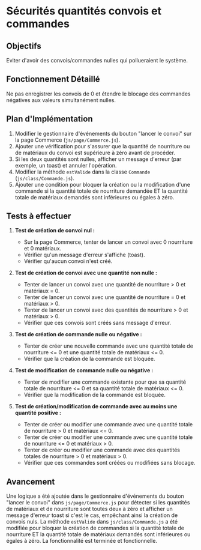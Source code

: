 # Sécurités quantités convois et commandes

## Objectifs
Eviter d'avoir des convois/commandes nulles qui pollueraient le système.

## Fonctionnement Détaillé
Ne pas enregistrer les convois de 0 et étendre le blocage des commandes négatives aux valeurs simultanément nulles.

## Plan d'Implémentation
1.  Modifier le gestionnaire d'événements du bouton "lancer le convoi" sur la page Commerce (`js/page/Commerce.js`).
2.  Ajouter une vérification pour s'assurer que la quantité de nourriture ou de matériaux du convoi est supérieure à zéro avant de procéder.
3.  Si les deux quantités sont nulles, afficher un message d'erreur (par exemple, un toast) et annuler l'opération.
4.  Modifier la méthode `estValide` dans la classe `Commande` (`js/class/Commande.js`).
5.  Ajouter une condition pour bloquer la création ou la modification d'une commande si la quantité totale de nourriture demandée ET la quantité totale de matériaux demandés sont inférieures ou égales à zéro.

## Tests à effectuer
1.  **Test de création de convoi nul :**
    *   Sur la page Commerce, tenter de lancer un convoi avec 0 nourriture et 0 matériaux.
    *   Vérifier qu'un message d'erreur s'affiche (toast).
    *   Vérifier qu'aucun convoi n'est créé.

2.  **Test de création de convoi avec une quantité non nulle :**
    *   Tenter de lancer un convoi avec une quantité de nourriture > 0 et matériaux = 0.
    *   Tenter de lancer un convoi avec une quantité de nourriture = 0 et matériaux > 0.
    *   Tenter de lancer un convoi avec des quantités de nourriture > 0 et matériaux > 0.
    *   Vérifier que ces convois sont créés sans message d'erreur.

3.  **Test de création de commande nulle ou négative :**
    *   Tenter de créer une nouvelle commande avec une quantité totale de nourriture <= 0 et une quantité totale de matériaux <= 0.
    *   Vérifier que la création de la commande est bloquée.

4.  **Test de modification de commande nulle ou négative :**
    *   Tenter de modifier une commande existante pour que sa quantité totale de nourriture <= 0 et sa quantité totale de matériaux <= 0.
    *   Vérifier que la modification de la commande est bloquée.

5.  **Test de création/modification de commande avec au moins une quantité positive :**
    *   Tenter de créer ou modifier une commande avec une quantité totale de nourriture > 0 et matériaux <= 0.
    *   Tenter de créer ou modifier une commande avec une quantité totale de nourriture <= 0 et matériaux > 0.
    *   Tenter de créer ou modifier une commande avec des quantités totales de nourriture > 0 et matériaux > 0.
    *   Vérifier que ces commandes sont créées ou modifiées sans blocage.

## Avancement
Une logique a été ajoutée dans le gestionnaire d'événements du bouton "lancer le convoi" dans `js/page/Commerce.js` pour détecter si les quantités de matériaux et de nourriture sont toutes deux à zéro et afficher un message d'erreur toast si c'est le cas, empêchant ainsi la création de convois nuls. La méthode `estValide` dans `js/class/Commande.js` a été modifiée pour bloquer la création de commandes si la quantité totale de nourriture ET la quantité totale de matériaux demandés sont inférieures ou égales à zéro. La fonctionnalité est terminée et fonctionnelle.
